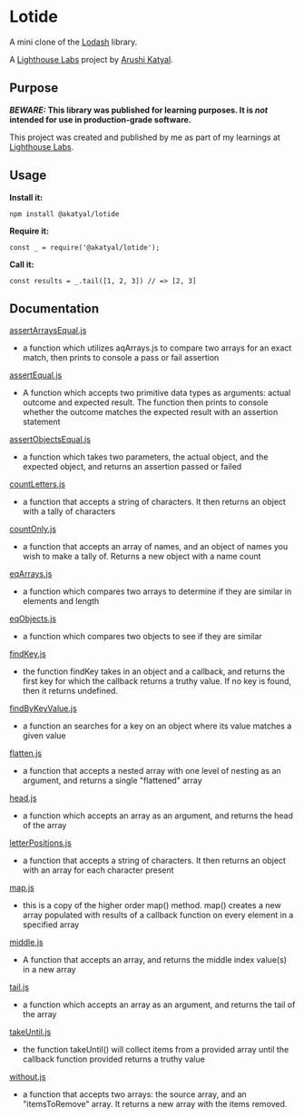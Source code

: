 # Lotide

A mini clone of the [Lodash](https://lodash.com) library.

A [Lighthouse Labs](https://www.lighthouselabs.ca/) project by [Arushi Katyal](https://github.com/katy-arushi).

## Purpose

**_BEWARE:_ This library was published for learning purposes. It is _not_ intended for use in production-grade software.**

This project was created and published by me as part of my learnings at [Lighthouse Labs](https://www.lighthouselabs.ca/). 

## Usage

**Install it:**

`npm install @akatyal/lotide`

**Require it:**

`const _ = require('@akatyal/lotide');`

**Call it:**

`const results = _.tail([1, 2, 3]) // => [2, 3]`

## Documentation
[assertArraysEqual.js](/assertArraysEqual.js)

* a function which utilizes aqArrays.js to compare two arrays for an exact match, then prints to console a pass or fail assertion

[assertEqual.js](/assertEqual.js)

* A function which accepts two primitive data types as arguments: actual outcome and expected result. The function then prints to console whether the outcome matches the expected result with an assertion statement

[assertObjectsEqual.js](/assertObjectsEqual.js)

* a function which takes two parameters, the actual object, and the expected object, and returns an assertion passed or failed

[countLetters.js](/countLetters.js)

* a function that accepts a string of characters. It then returns an object with a tally of characters

[countOnly.js](/countOnly.js)

* a function that accepts an array of names, and an object of names you wish to make a tally of. Returns a new object with a name count

[eqArrays.js](/eqArrays.js)

* a function which compares two arrays to determine if they are similar in elements and length

[eqObjects.js](/eqObjects.js)

* a function which compares two objects to see if they are similar

[findKey.js](/findKey.js)

* the function findKey takes in an object and a callback, and returns the first key for which the callback returns a truthy value. If no key is found, then it returns undefined.

[findByKeyValue.js](/findKeyByValue.js)

* a function an searches for a key on an object where its value matches a given value

[flatten.js](/flatten.js)

* a function that accepts a nested array with one level of nesting as an argument, and returns a single "flattened" array

[head.js](/head.js)

* a function which accepts an array as an argument, and returns the head of the array

[letterPositions.js](/letterPositions.js)

* a function that accepts a string of characters. It then returns an object with an array for each character present

[map.js](/map.js)

* this is a copy of the higher order map() method. map() creates a new array populated with results of a callback function on every element in a specified array

[middle.js](/middle.js)

* A function that accepts an array, and returns the middle index value(s) in a new array

[tail.js](tail.js)

* a function which accepts an array as an argument, and returns the tail of the array

[takeUntil.js](/takeUntil.js)

* the function takeUntil() will collect items from a provided array until the callback function provided returns a truthy value

[without.js](/without.js)

* a function that accepts two arrays: the source array, and an "itemsToRemove" array. It returns a new array with the items removed.